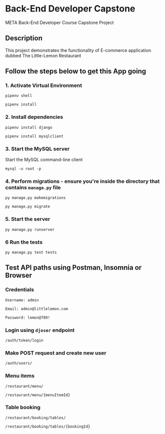 # Back-End Developer Capstone
META Back-End Developer Course Capstone Project 

## Description
This project demonstrates the functionality of E-commerce application dubbed The Little-Lemon Restaurant

## Follow the steps below to get this App going

### 1. Activate Virtual Environment 

```
pipenv shell
```

```
pipenv install
```

### 2. Install dependencies

```
pipenv install django
```

```
pipenv install mysqlclient
```

### 3. Start the MySQL server  
Start the MySQL command-line client

```
mysql -u root -p 
```

### 4. Perform migrations - ensure you're inside the directory that contains ```manage.py``` file

```
py manage.py makemigrations
```

```
py manage.py migrate
```

### 5. Start the server

```
py manage.py runserver
```

### 6 Run the tests

```
py manage.py test tests
```


## Test API paths using Postman, Insomnia or Browser

### Credentials

```
Username: admin
```
```
Email: admin@littlelemon.com
```
```
Password: lemon@789!
```

### Login using ```djoser``` endpoint
```
/auth/token/login 
```

### Make POST request and create new user
```
/auth/users/ 
```

### Menu items
```
/restaurant/menu/
```
```
/restaurant/menu/{menuItemId}
```

### Table booking 
```
/restaurant/booking/tables/
```
```
/restaurant/booking/tables/{bookingId}
```
